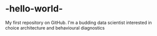 -hello-world-
=============
My first repository on GitHub.
I'm a budding data scientist interested in choice architecture and behavioural diagnostics

